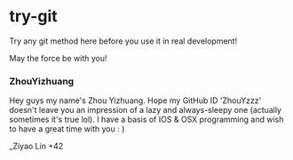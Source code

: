 try-git
=======

Try any git method here before you use it in real development!

May the force be with you!

### ZhouYizhuang
Hey guys my name's Zhou Yizhuang. Hope my GitHub ID 'ZhouYzzz' doesn't leave you an impression of a lazy and always-sleepy one (actually sometimes it's true lol). I have a basis of IOS & OSX programming and wish to have a great time with you : ) 

_Ziyao Lin
+42
